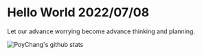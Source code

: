 # Hello World 2022/07/08

Let our advance worrying become advance thinking and planning.

![PoyChang's github stats](https://github-readme-stats.vercel.app/api?username=poychang&show_icons=true&theme=dracula)
